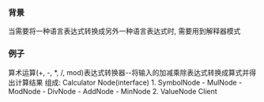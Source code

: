 ### 背景
当需要将一种语言表达式转换成另外一种语言表达式时, 需要用到解释器模式

### 例子
算术运算(+, -, *, /, mod)表达式转换器--将输入的加减乘除表达式转换成算式并得出计算结果
组成:
Calculator
Node(interface)
    1. SymbolNode
        - MulNode
        - ModNode
        - DivNode
        - AddNode
        - MinNode
    2. ValueNode
Client